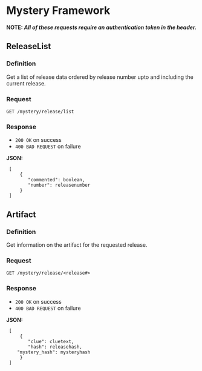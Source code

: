 # Mystery Framework

**NOTE: _All of these requests require an authentication token in the header._**

## ReleaseList

### Definition

Get a list of release data ordered by release number upto and including the current release.

### Request

`GET /mystery/release/list`

### Response

- `200 OK` on success
- `400 BAD REQUEST` on failure

**JSON:**
```
 [
     {
        "commented": boolean,
        "number": releasenumber
     }
 ]
```

## Artifact

### Definition

Get information on the artifact for the requested release. 

### Request

`GET /mystery/release/<release#>`

### Response

- `200 OK` on success
- `400 BAD REQUEST` on failure

**JSON:**
```
 [
     {
        "clue": cluetext,
        "hash": releasehash,
	"mystery_hash": mysteryhash
     }
 ]
```
